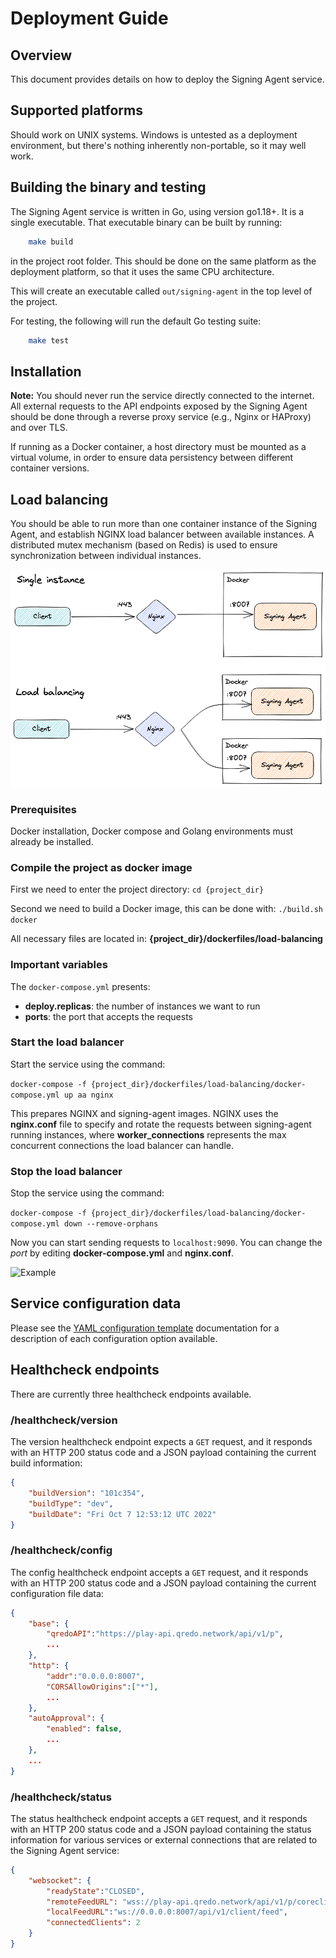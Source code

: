 # Deployment Guide

## Overview

This document provides details on how to deploy the Signing Agent service.

## Supported platforms

Should work on UNIX systems. Windows is untested as a deployment environment, but there's nothing inherently non-portable, so it may well work.

## Building the binary and testing

The Signing Agent service is written in Go, using version go1.18+. It is a single executable. That executable binary can be built by running:

```bash
    make build
```

in the project root folder. This should be done on the same platform as the deployment platform, so that it uses the same CPU architecture.

This will create an executable called `out/signing-agent` in the top level of the project.

For testing, the following will run the default Go testing suite:

```bash
    make test
```

## Installation

**Note:** You should never run the service directly connected to the internet. All external requests to the API endpoints exposed by the Signing Agent should be done through a reverse proxy service (e.g., Nginx or HAProxy) and over TLS.

If running as a Docker container, a host directory must be mounted as a virtual volume, in order to ensure data persistency between different container versions.

## Load balancing

You should be able to run more than one container instance of the Signing Agent, and establish NGINX load balancer between available instances. A distributed mutex mechanism (based on Redis) is used to ensure synchronization between individual instances.

![Diagram](img/diagram.png "Diagram")

### Prerequisites

Docker installation, Docker compose and Golang environments must already be installed.

### Compile the project as docker image

First we need to enter the project directory:
```cd {project_dir}```

Second we need to build a Docker image, this can be done with:
```./build.sh docker```

All necessary files are located in: **{project_dir}/dockerfiles/load-balancing**

### Important variables

The `docker-compose.yml` presents:

- **deploy.replicas**: the number of instances we want to run
- **ports**: the port that accepts the requests

### Start the load balancer

Start the service using the command:

```docker-compose -f {project_dir}/dockerfiles/load-balancing/docker-compose.yml up aa nginx```

This prepares NGINX and signing-agent images.
NGINX uses the **nginx.conf** file to specify and rotate the requests between signing-agent running instances, where **worker_connections** represents the max concurrent connections the load balancer can handle.

### Stop the load balancer

Stop the service using the command:

```docker-compose -f {project_dir}/dockerfiles/load-balancing/docker-compose.yml down --remove-orphans```

Now you can start sending requests to `localhost:9090`.
You can change the *port* by editing **docker-compose.yml** and **nginx.conf**.

![Example](img/example.png "Example")

## Service configuration data

Please see the [YAML configuration template](configuration.md) documentation for a description of each configuration option available.

## Healthcheck endpoints

There are currently three healthcheck endpoints available.

### /healthcheck/version

The version healthcheck endpoint expects a `GET` request, and it responds with an HTTP 200 status code and a JSON payload containing the current build information:

```json
{
    "buildVersion": "101c354",
    "buildType": "dev",
    "buildDate": "Fri Oct 7 12:53:12 UTC 2022"
}
```

### /healthcheck/config

The config healthcheck endpoint accepts a `GET` request, and it responds with an HTTP 200 status code and a JSON payload containing the current configuration file data:

```json
{
    "base": {
        "qredoAPI":"https://play-api.qredo.network/api/v1/p",
        ...
    },
    "http": {
        "addr":"0.0.0.0:8007",
        "CORSAllowOrigins":["*"],
        ...
    },
    "autoApproval": {
        "enabled": false,
        ...
    },
    ...
}
```

### /healthcheck/status

The status healthcheck endpoint accepts a `GET` request, and it responds with an HTTP 200 status code and a JSON payload containing the status information for various services or external connections that are related to the Signing Agent service:

```json
{
    "websocket": {
        "readyState":"CLOSED",
        "remoteFeedURL": "wss://play-api.qredo.network/api/v1/p/coreclient/feed",
        "localFeedURL":"ws://0.0.0.0:8007/api/v1/client/feed",
        "connectedClients": 2
    }
}
```
